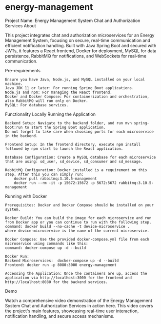 # energy-management

Project Name: Energy Management System Chat and Authorization Services
About

This project integrates chat and authorization microservices for an Energy Management System, focusing on secure, real-time communication and efficient notification handling. Built with Java Spring Boot and secured with JWTs, it features a React frontend, Docker for deployment, MySQL for data persistence, RabbitMQ for notifications, and WebSockets for real-time communication.

Pre-requirements

    Ensure you have Java, Node.js, and MySQL installed on your local machine.
    Java JDK 11 or later: For running Spring Boot applications.
    Node.js and npm: For managing the React frontend.
    Docker and Docker Compose: For containerization and orchestration, also RabbitMQ will run only on Docker.
    MySQL: For database services.

Functionality
Locally Running the Application

    Backend Setup: Navigate to the backend folder, and run mvn spring-boot:run to start the Spring Boot application. 
    Do not forget to take care when choosing ports for each microservice in the backend.
    
    Frontend Setup: In the frontend directory, execute npm install followed by npm start to launch the React application.
    
    Database Configuration: Create a MySQL database for each microservice that are using: sd_user, sd_device, sd_consumer and sd_message.
    
    RabbitMQ Configuration: Docker installed is a requirement on this step. After this you can simply run:
        docker pull rabbitmq:3.10.5-management
        docker run --rm -it -p 15672:15672 -p 5672:5672 rabbitmq:3.10.5-management

Running with Docker

    Prerequisites: Docker and Docker Compose should be installed on your system.

    Docker Build: You can build the image for each microservice and run from Docker app or you can continue to run with the following step.
    command: docker build --no-cache -t device-microservice . 
    where device-microservice is the name of the current microservice.
    
    Docker Compose: Use the provided docker-compose.yml file from each microservice using commands like this: 
    command: docker-compose up -d --build    

    Docker Run: 
    Backend Microservices:  docker-compose up -d --build
    Frontend: docker run -p 8080:3000 energy-management
    
    Accessing the Application: Once the containers are up, access the application via http://localhost:3000 for the frontend and http://localhost:8080 for the backend services.

Demo

Watch a comprehensive video demonstration of the Energy Management System Chat and Authorization Services in action here. This video covers the project's main features, showcasing real-time user interaction, notification handling, and secure access mechanisms.
